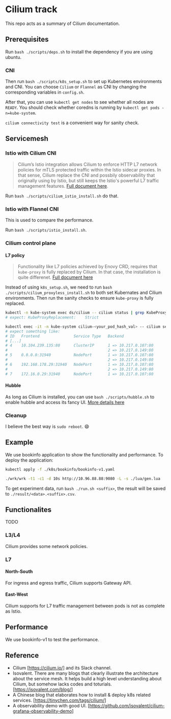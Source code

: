 # Cilium track

This repo acts as a summary of Cilium documentation.

## Prerequisites  

Run `bash ./scripts/deps.sh` to install the dependency if you are using ubuntu. 

### CNI 

Then run `bash ./scripts/k8s_setup.sh` to set up Kubernetes environments and CNI. You can choose `Cilium` or `Flannel` as CNI by changing the corresponding variables in `config.sh`.

After that, you can use `kubectl get nodes` to see whether all nodes are `READY`. You should check whether coredns is running by `kubectl get pods -n=kube-system`.

`cilium connectivity test` is a convenient way for sanity check.

## Servicemesh

### Istio with Cilium CNI

>Cilium’s Istio integration allows Cilium to enforce HTTP L7 network policies for mTLS protected traffic within the Istio sidecar proxies. In that sense, Cilium replace the CNI and possbily observability that originally using by Istio, but still keeps the Istio's powerful L7 traffic management features. [Full document here](https://docs.cilium.io/en/stable/network/istio/).

Run `bash ./scripts/cilium_istio_install.sh` do that.

### Istio with Flannel CNI

This is used to compare the performance.

Run `bash ./scripts/istio_install.sh`.

### Cilium control plane

#### L7 policy

> Functionality like L7 policies achieved by Enovy CRD, requires that `kube-proxy` is fully replaced by Cilium. In that case, the installation is quite differenet. [Full document here](https://docs.cilium.io/en/stable/network/kubernetes/kubeproxy-free/)

Instead of using `k8s_setup.sh`, we need to run `bash ./scripts/cilium_proxyless_install.sh` to both set Kubernates and Cilium environments. Then run the sanity checks to ensure `kube-proxy` is fully replaced.


```bash
kubectl -n kube-system exec ds/cilium -- cilium status | grep KubeProxyReplacement
# expect: KubeProxyReplacement:    Strict  

kubectl exec -it -n kube-system cilium-<your_pod_hash_val> -- cilium service list
# expect something like:
# ID   Frontend               Service Type   Backend
# [...]
# 4    10.104.239.135:80      ClusterIP      1 => 10.217.0.107:80
#                                            2 => 10.217.0.149:80
# 5    0.0.0.0:31940          NodePort       1 => 10.217.0.107:80
#                                            2 => 10.217.0.149:80
# 6    192.168.178.29:31940   NodePort       1 => 10.217.0.107:80
#                                            2 => 10.217.0.149:80
# 7    172.16.0.29:31940      NodePort       1 => 10.217.0.107:80
```

#### Hubble

As long as Cilium is installed, you can use `bash ./scripts/hubble.sh` to enable hubble and access its fancy UI. [More details here](https://docs.cilium.io/en/stable/gettingstarted/hubble/)


### Cleanup

I believe the best way is `sudo reboot`. 😄

## Example

We use bookinfo application to show the functionality and performance. To deploy the application:

```bash
kubectl apply -f ./k8s/bookinfo/bookinfo-v1.yaml

./wrk/wrk -t1 -c1 -d 10s http://10.96.88.88:9080 -L -s ./lua/gen.lua
```

To get experiment data, run `bash ./run.sh <suffix>`, the result will be saved to `./result/<data>.<suffix>.csv`.


## Functionalites

TODO 

### L3/L4 

Cilium provides some network policies.

### L7

#### North-South 

For ingress and egress traffic, Cilium supports Gateway API.

####  East-West

Cilium supports for L7 traffic management between pods is not as complete as Istio.

## Performance

We use bookinfo-v1 to test the performance.

## Reference

- Cilium [https://cilium.io/] and its Slack channel.
- Isovalent. There are many blogs that clearly illustrate the architecture about the service mesh. It helps build a high level understanding about Cilium, but somehow lacks codes and toturials. [https://isovalent.com/blog/]
- A Chinese blog that elaborates how to install & deploy k8s related services. [https://tinychen.com/tags/cilium/]
- A observability demo with good UI. [https://github.com/isovalent/cilium-grafana-observability-demo]


